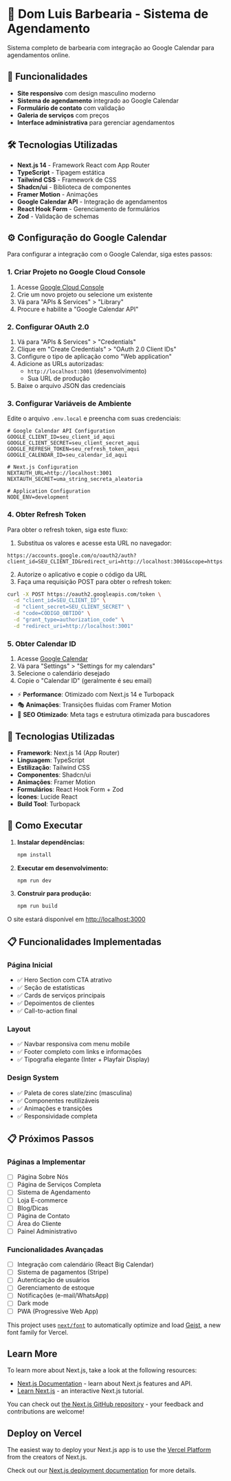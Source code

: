 # 💈 Dom Luis Barbearia - Sistema de Agendamento

Sistema completo de barbearia com integração ao Google Calendar para agendamentos online.

## 🚀 Funcionalidades

- **Site responsivo** com design masculino moderno
- **Sistema de agendamento** integrado ao Google Calendar
- **Formulário de contato** com validação
- **Galeria de serviços** com preços
- **Interface administrativa** para gerenciar agendamentos

## 🛠️ Tecnologias Utilizadas

- **Next.js 14** - Framework React com App Router
- **TypeScript** - Tipagem estática
- **Tailwind CSS** - Framework de CSS
- **Shadcn/ui** - Biblioteca de componentes
- **Framer Motion** - Animações
- **Google Calendar API** - Integração de agendamentos
- **React Hook Form** - Gerenciamento de formulários
- **Zod** - Validação de schemas

## ⚙️ Configuração do Google Calendar

Para configurar a integração com o Google Calendar, siga estes passos:

### 1. Criar Projeto no Google Cloud Console

1. Acesse [Google Cloud Console](https://console.cloud.google.com/)
2. Crie um novo projeto ou selecione um existente
3. Vá para "APIs & Services" > "Library"
4. Procure e habilite a "Google Calendar API"

### 2. Configurar OAuth 2.0

1. Vá para "APIs & Services" > "Credentials"
2. Clique em "Create Credentials" > "OAuth 2.0 Client IDs"
3. Configure o tipo de aplicação como "Web application"
4. Adicione as URLs autorizadas:
   - `http://localhost:3001` (desenvolvimento)
   - Sua URL de produção
5. Baixe o arquivo JSON das credenciais

### 3. Configurar Variáveis de Ambiente

Edite o arquivo `.env.local` e preencha com suas credenciais:

```env
# Google Calendar API Configuration
GOOGLE_CLIENT_ID=seu_client_id_aqui
GOOGLE_CLIENT_SECRET=seu_client_secret_aqui
GOOGLE_REFRESH_TOKEN=seu_refresh_token_aqui
GOOGLE_CALENDAR_ID=seu_calendar_id_aqui

# Next.js Configuration
NEXTAUTH_URL=http://localhost:3001
NEXTAUTH_SECRET=uma_string_secreta_aleatoria

# Application Configuration
NODE_ENV=development
```

### 4. Obter Refresh Token

Para obter o refresh token, siga este fluxo:

1. Substitua os valores e acesse esta URL no navegador:
```
https://accounts.google.com/o/oauth2/auth?client_id=SEU_CLIENT_ID&redirect_uri=http://localhost:3001&scope=https://www.googleapis.com/auth/calendar&response_type=code&access_type=offline&prompt=consent
```

2. Autorize o aplicativo e copie o código da URL
3. Faça uma requisição POST para obter o refresh token:
```bash
curl -X POST https://oauth2.googleapis.com/token \
  -d "client_id=SEU_CLIENT_ID" \
  -d "client_secret=SEU_CLIENT_SECRET" \
  -d "code=CODIGO_OBTIDO" \
  -d "grant_type=authorization_code" \
  -d "redirect_uri=http://localhost:3001"
```

### 5. Obter Calendar ID

1. Acesse [Google Calendar](https://calendar.google.com)
2. Vá para "Settings" > "Settings for my calendars"
3. Selecione o calendário desejado
4. Copie o "Calendar ID" (geralmente é seu email)
- ⚡ **Performance**: Otimizado com Next.js 14 e Turbopack
- 🎭 **Animações**: Transições fluidas com Framer Motion
- 🎯 **SEO Otimizado**: Meta tags e estrutura otimizada para buscadores

## 🚀 Tecnologias Utilizadas

- **Framework**: Next.js 14 (App Router)
- **Linguagem**: TypeScript
- **Estilização**: Tailwind CSS
- **Componentes**: Shadcn/ui
- **Animações**: Framer Motion
- **Formulários**: React Hook Form + Zod
- **Ícones**: Lucide React
- **Build Tool**: Turbopack

## 🚀 Como Executar

1. **Instalar dependências:**
   ```bash
   npm install
   ```

2. **Executar em desenvolvimento:**
   ```bash
   npm run dev
   ```

3. **Construir para produção:**
   ```bash
   npm run build
   ```

O site estará disponível em [http://localhost:3000](http://localhost:3000)

## 📋 Funcionalidades Implementadas

### Página Inicial
- ✅ Hero Section com CTA atrativo
- ✅ Seção de estatísticas
- ✅ Cards de serviços principais
- ✅ Depoimentos de clientes
- ✅ Call-to-action final

### Layout
- ✅ Navbar responsiva com menu mobile
- ✅ Footer completo com links e informações
- ✅ Tipografia elegante (Inter + Playfair Display)

### Design System
- ✅ Paleta de cores slate/zinc (masculina)
- ✅ Componentes reutilizáveis
- ✅ Animações e transições
- ✅ Responsividade completa

## 📋 Próximos Passos

### Páginas a Implementar
- [ ] Página Sobre Nós
- [ ] Página de Serviços Completa
- [ ] Sistema de Agendamento
- [ ] Loja E-commerce
- [ ] Blog/Dicas
- [ ] Página de Contato
- [ ] Área do Cliente
- [ ] Painel Administrativo

### Funcionalidades Avançadas
- [ ] Integração com calendário (React Big Calendar)
- [ ] Sistema de pagamentos (Stripe)
- [ ] Autenticação de usuários
- [ ] Gerenciamento de estoque
- [ ] Notificações (e-mail/WhatsApp)
- [ ] Dark mode
- [ ] PWA (Progressive Web App)

This project uses [`next/font`](https://nextjs.org/docs/app/building-your-application/optimizing/fonts) to automatically optimize and load [Geist](https://vercel.com/font), a new font family for Vercel.

## Learn More

To learn more about Next.js, take a look at the following resources:

- [Next.js Documentation](https://nextjs.org/docs) - learn about Next.js features and API.
- [Learn Next.js](https://nextjs.org/learn) - an interactive Next.js tutorial.

You can check out [the Next.js GitHub repository](https://github.com/vercel/next.js) - your feedback and contributions are welcome!

## Deploy on Vercel

The easiest way to deploy your Next.js app is to use the [Vercel Platform](https://vercel.com/new?utm_medium=default-template&filter=next.js&utm_source=create-next-app&utm_campaign=create-next-app-readme) from the creators of Next.js.

Check out our [Next.js deployment documentation](https://nextjs.org/docs/app/building-your-application/deploying) for more details.
